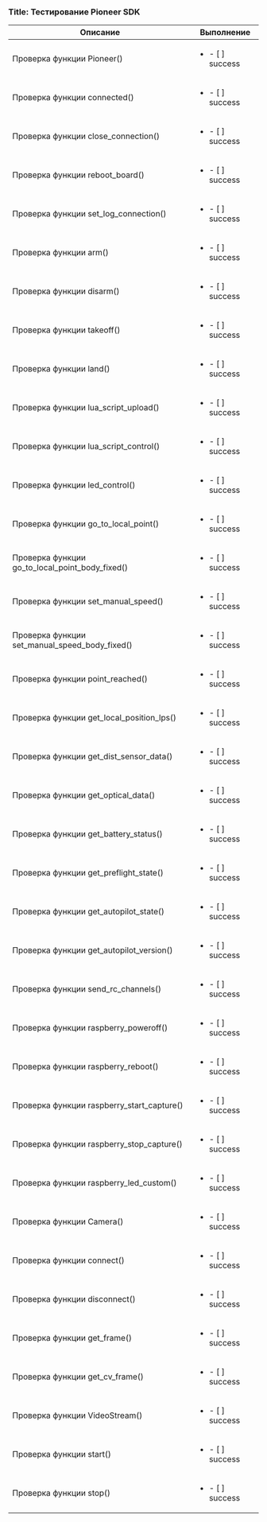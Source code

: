 ### Title: Тестирование Pioneer SDK
| Описание | Выполнение |
| ---      | ---        |
| Проверка функции Pioneer() | <ul><li> - [ ] success</li></ul> |
| Проверка функции connected() | <ul><li> - [ ] success</li></ul> |
| Проверка функции close_connection() | <ul><li> - [ ] success</li></ul> |
| Проверка функции reboot_board() | <ul><li> - [ ] success</li></ul> |
| Проверка функции set_log_connection() | <ul><li> - [ ] success</li></ul> |
| Проверка функции arm() | <ul><li> - [ ] success</li></ul> |
| Проверка функции disarm() | <ul><li> - [ ] success </li></ul> |
| Проверка функции takeoff() | <ul><li> - [ ] success </li></ul> |
| Проверка функции land() | <ul><li> - [ ] success </li></ul> |
| Проверка функции lua_script_upload() | <ul><li> - [ ] success</li></ul> |
| Проверка функции lua_script_control() | <ul><li> - [ ] success</li></ul> |
| Проверка функции led_control() | <ul><li> - [ ] success</li></ul> |
| Проверка функции go_to_local_point() | <ul><li> - [ ] success</li></ul> |
| Проверка функции go_to_local_point_body_fixed() | <ul><li> - [ ] success</li></ul> |
| Проверка функции set_manual_speed() | <ul><li> - [ ] success</li></ul> |
| Проверка функции set_manual_speed_body_fixed() | <ul><li> - [ ] success</li></ul> |
| Проверка функции point_reached() | <ul><li> - [ ] success</li></ul> |
| Проверка функции get_local_position_lps() | <ul><li> - [ ] success</li></ul> |
| Проверка функции get_dist_sensor_data() | <ul><li> - [ ] success</li></ul> |
| Проверка функции get_optical_data() | <ul><li> - [ ] success</li></ul> |
| Проверка функции get_battery_status() | <ul><li> - [ ] success</li></ul> |
| Проверка функции get_preflight_state() | <ul><li> - [ ] success</li></ul> |
| Проверка функции get_autopilot_state() | <ul><li> - [ ] success</li></ul> |
| Проверка функции get_autopilot_version() | <ul><li> - [ ] success</li></ul> |
| Проверка функции send_rc_channels() | <ul><li> - [ ] success</li></ul> |
| Проверка функции raspberry_poweroff() | <ul><li> - [ ] success</li></ul> |
| Проверка функции raspberry_reboot() | <ul><li> - [ ] success</li></ul> |
| Проверка функции raspberry_start_capture() | <ul><li> - [ ] success</li></ul> |
| Проверка функции raspberry_stop_capture() | <ul><li> - [ ] success</li></ul> |
| Проверка функции raspberry_led_custom() | <ul><li> - [ ] success</li></ul> |
| Проверка функции Camera() | <ul><li> - [ ] success</li></ul> |
| Проверка функции connect() | <ul><li> - [ ] success</li></ul> |
| Проверка функции disconnect() | <ul><li> - [ ] success</li></ul> |
| Проверка функции get_frame() | <ul><li> - [ ] success</li></ul> |
| Проверка функции get_cv_frame() | <ul><li> - [ ] success</li></ul> |
| Проверка функции VideoStream() | <ul><li> - [ ] success</li></ul> |
| Проверка функции start() | <ul><li> - [ ] success</li></ul> |
| Проверка функции stop() | <ul><li> - [ ] success</li></ul> |
